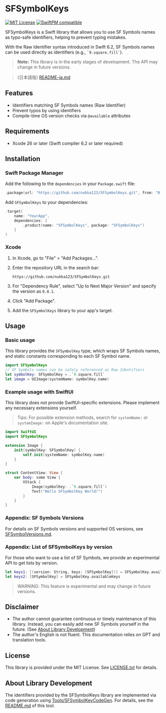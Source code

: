 # SFSymbolKeys

[![MIT License](https://img.shields.io/badge/license-MIT-blue.svg)](LICENSE.txt)
[![SwiftPM compatible](https://img.shields.io/badge/SwiftPM-compatible-brightgreen.svg)](https://swift.org/package-manager/)

SFSymbolKeys is a Swift library that allows you to use SF Symbols names as typo-safe identifiers, helping to prevent typing mistakes.

With the Raw Identifier syntax introduced in Swift 6.2, SF Symbols names can be used directly as identifiers (e.g., `` `9.square.fill` ``).

> **Note:** This library is in the early stages of development. The API may change in future versions.

> (日本語版) [README-ja.md](./README-ja.md)

## Features

- Identifiers matching SF Symbols names (Raw Identifier)
- Prevent typos by using identifiers
- Compile-time OS version checks via `@available` attributes

## Requirements

- Xcode 26 or later (Swift compiler 6.2 or later required)

## Installation

### Swift Package Manager

Add the following to the `dependencies` in your `Package.swift` file:

```swift
.package(url: "https://github.com/nukka123/SFSymbolKeys.git", from: "0.0.1")
```

Add `SFSymbolKeys` to your dependencies:

```swift
.target(
    name: "YourApp",
    dependencies: [
        .product(name: "SFSymbolKeys", package: "SFSymbolKeys")
    ]
)
```

### Xcode

1. In Xcode, go to "File" > "Add Packages...".
2. Enter the repository URL in the search bar:

   ```
   https://github.com/nukka123/SFSymbolKeys.git
   ```
3. For "Dependency Rule", select "Up to Next Major Version" and specify the version as `0.0.1`.
4. Click "Add Package".
5. Add the `SFSymbolKeys` library to your app's target.


## Usage

### Basic usage

This library provides the `SFSymbolKey` type, which wraps SF Symbols names, and static constants corresponding to each SF Symbol name.

```swift
import SFSymbolKeys
// SF Symbols names can be safely referenced as Raw Identifiers
let symbolKey: SFSymbolKey = .`9.square.fill`
let image = UIImage(systemName: symbolKey.name)
```

### Example usage with SwiftUI

This library does not provide SwiftUI-specific extensions. Please implement any necessary extensions yourself.

> Tips: For possible extension methods, search for `systemName:` or `systemImage:` on Apple's documentation site.

```swift
import SwiftUI
import SFSymbolKeys

extension Image {
    init(symbolKey: SFSymbolKey) {
        self.init(systemName: symbolKey.name)
    }
}

struct ContentView: View {
    var body: some View {
        VStack {
            Image(symbolKey: .`9.square.fill`)
            Text("Hello SFSymbolKey World!")
        }
    }
}
```

### Appendix: SF Symbols Versions

For details on SF Symbols versions and supported OS versions, see [SFSymbolVersions.md](Docs/SFSymbolVersions.md).

### Appendix: List of SFSymbolKeys by version

For those who want to use a list of SF Symbols, we provide an experimental API to get lists by version.

```swift
let keys1: [(version: String, keys: [SFSymbolKey])] = SFSymbolKey.availableVersionedKeys
let keys2: [SFSymbolKey] = SFSymbolKey.availableKeys
```

> WARNING: This feature is experimental and may change in future versions.

## Disclaimer

- The author cannot guarantee continuous or timely maintenance of this library. Instead, you can easily add new SF Symbols yourself in the future. (See [About Library Development](#about-library-development))
- The author's English is not fluent. This documentation relies on GPT and translation tools.

## License

This library is provided under the MIT License. See [LICENSE.txt](./LICENSE.txt) for details.

## About Library Development

The identifiers provided by the SFSymbolKeys library are implemented via code generation using [Tools/SFSymbolKeyCodeGen](Tools/SFSymbolKeyCodeGen/).
For details, see the [README.md](Tools/SFSymbolKeyCodeGen/README.md) of this tool.
